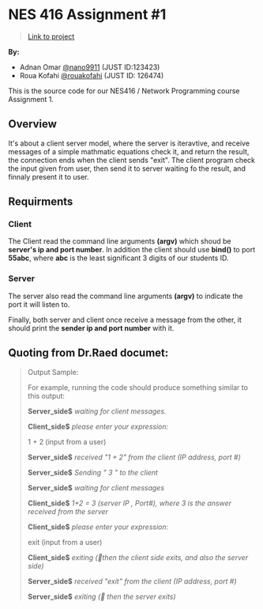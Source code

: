 # NES 416 Assignment #1
>[Link to project](https://github.com/nano9911/NES416-Assignment-1)

**By:**
- Adnan Omar [@nano9911](https://github.com/nano9911) (JUST ID:123423)
- Roua Kofahi [@rouakofahi](https://github.com/rouakofahi) (JUST ID: 126474)

This is the source code for our NES416 / Network Programming course Assignment 1.

## Overview
It's about a client server model, where the server is iteravtive, and receive messages of
a simple mathmatic equations check it, and return the result, the connection ends when the client
sends "exit". The client program check the input given from user, then send it to server waiting
fo the result, and finnaly present it to user.

## Requirments
### Client
The Client read the command line arguments **(argv)** which shoud be **server's ip and port number**.
In addition the client should use **bind()** to port **55abc**, where **abc** is the least
significant 3 digits of our students ID.
### Server
The server also read the command line arguments **(argv)** to indicate the port it will listen to.

Finally, both server and client once receive a message from the other, it should print
the **sender ip and port number** with it.


## Quoting from Dr.Raed documet:

> Output Sample:
> 
> For example, running the code should produce something similar to this output:
>
>   **Server_side$** *waiting for client messages.*
>
>   **Client_side$** *please enter your expression:*
>
>   1 + 2 (input from a user)
>
>   **Server_side$** *received "1 + 2" from the client (IP address, port #)*
>
>   **Server_side$** *Sending " 3 " to the client*
>   
>   **Server_side$** *waiting for client messages*
>
>   **Client_side$** *1+2 = 3 (server IP , Port#), where 3 is the answer received from the server*
>
>   **Client_side$** *please enter your expression:*
>
>   exit (input from a user)
>
>   **Client_side$** *exiting (then the client side exits, and also the server side)*
>
>   **Server_side$** *received "exit" from the client (IP address, port #)*
>
>   **Server_side$** *exiting ( then the server exits)*
